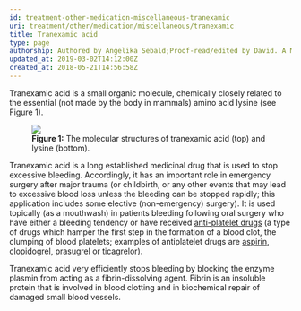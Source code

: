 ```yaml
---
id: treatment-other-medication-miscellaneous-tranexamic
uri: treatment/other/medication/miscellaneous/tranexamic
title: Tranexamic acid
type: page
authorship: Authored by Angelika Sebald;Proof-read/edited by David. A Mitchell
updated_at: 2019-03-02T14:12:00Z
created_at: 2018-05-21T14:56:58Z
---
```


<p>Tranexamic acid is a small organic molecule, chemically closely
    related to the essential (not made by the body in mammals)
    amino acid lysine (see Figure 1).</p>
<figure><img src="/treatment-other-medication-miscellaneous-tranexamic-figure1.png">
    <figcaption><strong>Figure 1:</strong> The molecular structures of tranexamic
        acid (top) and lysine (bottom).</figcaption>
</figure>
<p>Tranexamic acid is a long established medicinal drug that is
    used to stop excessive bleeding. Accordingly, it has an important
    role in emergency surgery after major trauma (or childbirth,
    or any other events that may lead to excessive blood loss
    unless the bleeding can be stopped rapidly; this application
    includes some elective (non-emergency) surgery). It is used
    topically (as a mouthwash) in patients bleeding following
    oral surgery who have either a bleeding tendency or have
    received <a href="/treatment/other/medication/miscellaneous/antiplatelet">anti-platelet drugs</a>    (a type of drugs which hamper the first step in the formation
    of a blood clot, the clumping of blood platelets; examples
    of antiplatelet drugs are <a href="/treatment/other/medication/miscellaneous/aspirin">aspirin</a>,
    <a href="/treatment/other/medication/miscellaneous/clopidogrel">clopidogrel</a>,
    <a href="/treatment/other/medication/miscellaneous/prasugrel">prasugrel</a>    or <a href="/treatment/other/medication/miscellaneous/ticagrelor">ticagrelor</a>).</p>
<p>Tranexamic acid very efficiently stops bleeding by blocking the
    enzyme plasmin from acting as a fibrin-dissolving agent.
    Fibrin is an insoluble protein that is involved in blood
    clotting and in biochemical repair of damaged small blood
    vessels.</p>

